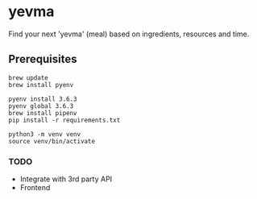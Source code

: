 # yevma
Find your next 'yevma' (meal) based on ingredients, resources and time.

## Prerequisites

```
brew update
brew install pyenv

pyenv install 3.6.3
pyenv global 3.6.3
brew install pipenv
pip install -r requirements.txt 

python3 -m venv venv
source venv/bin/activate
```

### TODO
* Integrate with 3rd party API
* Frontend

